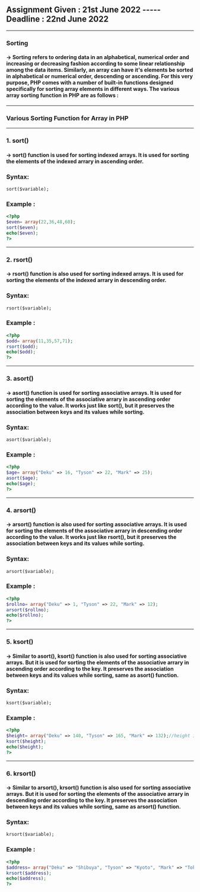 ## Assignment Given : 21st June 2022 ----- Deadline : 22nd June 2022
***
### Sorting 
#### -> Sorting refers to ordering data in an alphabetical, numerical order and increasing or decreasing fashion according to some linear relationship among the data items. Similarly, an array can have it's elements be sorted in alphabetical or numerical order, descending or ascending. For this very purpose, PHP comes with a number of built-in functions designed specifically for sorting array elements in different ways. The various array sorting function in PHP are as follows :
***
### Various Sorting Function for Array in PHP
---
### 1. sort()
#### -> sort() function is used for sorting indexed arrays. It is used for sorting the elements of the indexed arrary in ascending order.
### Syntax:
`sort($variable);`
### Example :
```PHP
<?php
$even= array(22,36,48,60);
sort($even);
echo($even);
?>
```
---
### 2. rsort()
#### -> rsort() function is also used for sorting indexed arrays. It is used for sorting the elements of the indexed arrary in descending order.
### Syntax:
`rsort($variable);`
### Example :
```PHP
<?php
$odd= array(11,35,57,71);
rsort($odd);
echo($odd);
?>
```
---
### 3. asort()
#### -> asort() function is used for sorting associative arrays. It is used for sorting the elements of the associative arrary in ascending order according to the value. It works just like sort(), but it preserves the association between keys and its values while sorting.
### Syntax:
`asort($variable);`
### Example :
```PHP
<?php
$age= array("Deku" => 16, "Tyson" => 22, "Mark" => 25);
asort($age);
echo($age);
?>
```
---
### 4. arsort()
#### -> arsort() function is also used for sorting associative arrays. It is used for sorting the elements of the associative arrary in descending order according to the value. It works just like rsort(), but it preserves the association between keys and its values while sorting.
### Syntax:
`arsort($variable);`
### Example :
```PHP
<?php
$rollno= array("Deku" => 1, "Tyson" => 22, "Mark" => 12);
arsort($rollno);
echo($rollno);
?>
```
---
### 5. ksort()
#### -> Similar to asort(), ksort() function is also used for sorting associative arrays. But it is used for sorting the elements of the associative arrary in ascending order according to the key. It preserves the association between keys and its values while sorting, same as asort() function.
### Syntax:
`ksort($variable);`
### Example :
```PHP
<?php
$height= array("Deku" => 140, "Tyson" => 165, "Mark" => 132);//height in centimeters
ksort($height);
echo($height);
?>
```
---
### 6. krsort()
#### -> Similar to arsort(), krsort() function is also used for sorting associative arrays. But it is used for sorting the elements of the associative arrary in descending order according to the key. It preserves the association between keys and its values while sorting, same as arsort() function.
### Syntax:
`krsort($variable);`
### Example :
```PHP
<?php
$address= array("Deku" => "Shibuya", "Tyson" => "Kyoto", "Mark" => "Tokyo");
krsort($address);
echo($address);
?>
```